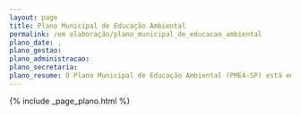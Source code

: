 ```yaml
---
layout: page
title: Plano Municipal de Educação Ambiental
permalink: /em elaboração/plano_municipal_de_educacao_ambiental
plano_date: , 
plano_gestao: 
plano_administracao: 
plano_secretaria: 
plano_resume: O Plano Municipal de Educação Ambiental (PMEA-SP) está em gestação. É um compromisso paulistano com o futuro, baseado nos Objetivos de Desenvolvimento Sustentável da Agenda 2030, e outros planos municipais como o PlanClima, PME e PMPI. Como prevenir e combater algumas dificuldades que se colocam para o presente e o futuro - o aquecimento global, o consumismo, a cultura do desperdício e outras formas de injustiça? O que fazer para preservar todas as formas de vida, a cultura e os saberes, a água, a terra, o ar, a possibilidade do bem-viver? A resposta do PMEA, é: educação. Educação em toda a cidade e sob qualquer forma, para a cidadania crítica, a sustentabilidade socioeconômica e a cultura de paz.
---
```

<div>
{% include _page_plano.html %}
</div>
